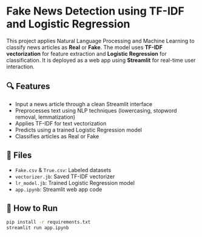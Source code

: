# Fake News Detection using TF-IDF and Logistic Regression

This project applies Natural Language Processing and Machine Learning to classify news articles as **Real** or **Fake**. The model uses **TF-IDF vectorization** for feature extraction and **Logistic Regression** for classification. It is deployed as a web app using **Streamlit** for real-time user interaction.

## 🔍 Features
- Input a news article through a clean Streamlit interface
- Preprocesses text using NLP techniques (lowercasing, stopword removal, lemmatization)
- Applies TF-IDF for text vectorization
- Predicts using a trained Logistic Regression model
- Classifies articles as Real or Fake

## 📁 Files
- `Fake.csv` & `True.csv`: Labeled datasets
- `vectorizer.jb`: Saved TF-IDF vectorizer
- `lr_model.jb`: Trained Logistic Regression model
- `app.ipynb`: Streamlit web app code

## 🚀 How to Run
```bash
pip install -r requirements.txt
streamlit run app.ipynb
